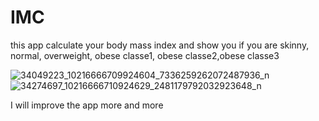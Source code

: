 # IMC

this app calculate your body mass index and show you if you are skinny, normal, overweight, obese classe1, obese classe2,obese classe3 

![34049223_10216666709924604_7336259262072487936_n](https://user-images.githubusercontent.com/39698080/40857049-391d3126-65da-11e8-8a72-e61a5ef1e972.png)
![34274697_10216666710924629_2481179792032923648_n](https://user-images.githubusercontent.com/39698080/40857051-3948b7ec-65da-11e8-8e47-02b13536c9e1.png)

I will improve the app more and more
